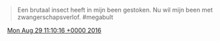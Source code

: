 > Een brutaal insect heeft in mijn been gestoken\. Nu wil mijn been met zwangerschapsverlof\. \#megabult

<img src="../../media/tweet.ico" width="12" /> [Mon Aug 29 11:10:16 +0000 2016](https://twitter.com/DromerDenker/status/770216997489704960)